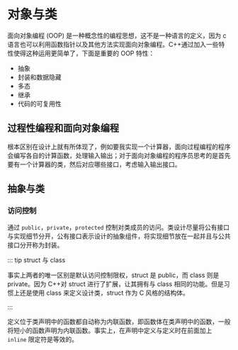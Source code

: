 # 对象与类

面向对象编程 (OOP) 是一种概念性的编程思想，这不是一种语言的定义，因为 c 语言也可以利用函数指针以及其他方法实现面向对象编程。C++通过加入一些特性使得这种运用更简单了，下面是重要的 OOP 特性：

- 抽象
- 封装和数据隐藏
- 多态
- 继承
- 代码的可复用性

## 过程性编程和面向对象编程

根本区别在设计上就有所体现了，例如要我实现一个计算器，面向过程编程的程序会编写各自的计算函数，处理输入输出；对于面向对象编程的程序员思考的是首先要有一个计算器的类，然后对应哪些接口，考虑输入输出接口。

## 抽象与类

### 访问控制

通过 `public`，`private`，`protected` 控制对类成员的访问。类设计尽量将公有接口与实现细节分开，公有接口表示设计的抽象组件，将实现细节放在一起并且与公共接口分开称为封装。

::: tip struct 与 class

事实上两者的唯一区别是默认访问控制限权，struct 是 public，而 class 则是 private。因为 C++对 struct 进行了扩展，让其拥有与 class 相同的功能。但是习惯上还是使用 class 来定义设计类，struct 作为 C 风格的结构体。

:::

定义位于类声明中的函数都自动称为内联函数，即函数体在类声明中的函数，一般将短小的函数声明为内联函数。事实上，在声明中定义与定义时在前面加上 `inline` 限定符是等效的。

